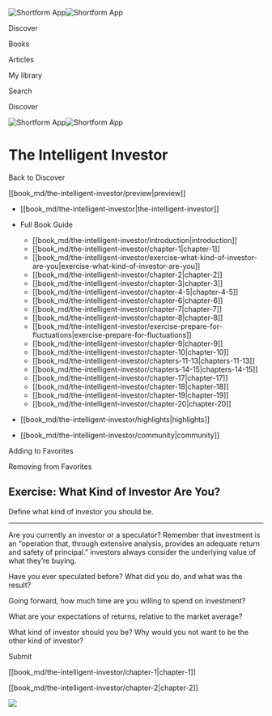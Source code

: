 ![Shortform App](/img/logo.36a2399e.svg)![Shortform App](/img/logo-dark.70c1b072.svg)

Discover

Books

Articles

My library

Search

Discover

![Shortform App](/img/logo.36a2399e.svg)![Shortform App](/img/logo-dark.70c1b072.svg)

# The Intelligent Investor

Back to Discover

[[book_md/the-intelligent-investor/preview|preview]]

  * [[book_md/the-intelligent-investor|the-intelligent-investor]]
  * Full Book Guide

    * [[book_md/the-intelligent-investor/introduction|introduction]]
    * [[book_md/the-intelligent-investor/chapter-1|chapter-1]]
    * [[book_md/the-intelligent-investor/exercise-what-kind-of-investor-are-you|exercise-what-kind-of-investor-are-you]]
    * [[book_md/the-intelligent-investor/chapter-2|chapter-2]]
    * [[book_md/the-intelligent-investor/chapter-3|chapter-3]]
    * [[book_md/the-intelligent-investor/chapter-4-5|chapter-4-5]]
    * [[book_md/the-intelligent-investor/chapter-6|chapter-6]]
    * [[book_md/the-intelligent-investor/chapter-7|chapter-7]]
    * [[book_md/the-intelligent-investor/chapter-8|chapter-8]]
    * [[book_md/the-intelligent-investor/exercise-prepare-for-fluctuations|exercise-prepare-for-fluctuations]]
    * [[book_md/the-intelligent-investor/chapter-9|chapter-9]]
    * [[book_md/the-intelligent-investor/chapter-10|chapter-10]]
    * [[book_md/the-intelligent-investor/chapters-11-13|chapters-11-13]]
    * [[book_md/the-intelligent-investor/chapters-14-15|chapters-14-15]]
    * [[book_md/the-intelligent-investor/chapter-17|chapter-17]]
    * [[book_md/the-intelligent-investor/chapter-18|chapter-18]]
    * [[book_md/the-intelligent-investor/chapter-19|chapter-19]]
    * [[book_md/the-intelligent-investor/chapter-20|chapter-20]]
  * [[book_md/the-intelligent-investor/highlights|highlights]]
  * [[book_md/the-intelligent-investor/community|community]]



Adding to Favorites 

Removing from Favorites 

## Exercise: What Kind of Investor Are You?

Define what kind of investor you should be.

* * *

Are you currently an investor or a speculator? Remember that investment is an “operation that, through extensive analysis, provides an adequate return and safety of principal.” investors always consider the underlying value of what they’re buying.

Have you ever speculated before? What did you do, and what was the result?

Going forward, how much time are you willing to spend on investment?

What are your expectations of returns, relative to the market average?

What kind of investor should you be? Why would you not want to be the other kind of investor?

Submit 

[[book_md/the-intelligent-investor/chapter-1|chapter-1]]

[[book_md/the-intelligent-investor/chapter-2|chapter-2]]

![](https://bat.bing.com/action/0?ti=56018282&Ver=2&mid=2e35234c-3680-4a77-861e-1c1c04a946d4&sid=1711133063fa11eebdec89a8b8ae3bbc&vid=171147a063fa11eea7440fcfeb230d96&vids=0&msclkid=N&pi=0&lg=en-US&sw=800&sh=600&sc=24&nwd=1&tl=Shortform%20%7C%20Book&p=https%3A%2F%2Fwww.shortform.com%2Fapp%2Fbook%2Fthe-intelligent-investor%2Fexercise-what-kind-of-investor-are-you&r=&lt=488&evt=pageLoad&sv=1&rn=332930)

